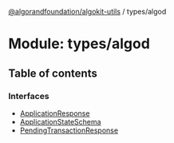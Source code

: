 [@algorandfoundation/algokit-utils](../README.md) / types/algod

# Module: types/algod

## Table of contents

### Interfaces

- [ApplicationResponse](../interfaces/types_algod.ApplicationResponse.md)
- [ApplicationStateSchema](../interfaces/types_algod.ApplicationStateSchema.md)
- [PendingTransactionResponse](../interfaces/types_algod.PendingTransactionResponse.md)
